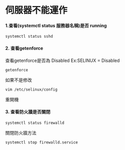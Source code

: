 # 伺服器不能運作
#### 1.查看(systemctl status 服務器名稱)是否 running
```
systemctl status sshd
```
#### 2. 查看getenforce
查看getenforce是否為 Disabled
Ex:SELINUX = Disabled
```
getenforce
```
如果不是修改
```
vim /etc/selinux/config
```
重開機
#### 3. 查看防火牆是否關閉
```
systemctl status firewalld
```
關閉防火牆方法
```
systemctl stop firewalld.service
```

